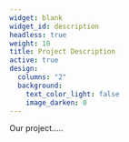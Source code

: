```yaml
---
widget: blank
widget_id: description
headless: true
weight: 10
title: Project Description
active: true
design:
  columns: "2"
  background:
    text_color_light: false
    image_darken: 0
---
```

Our project.....